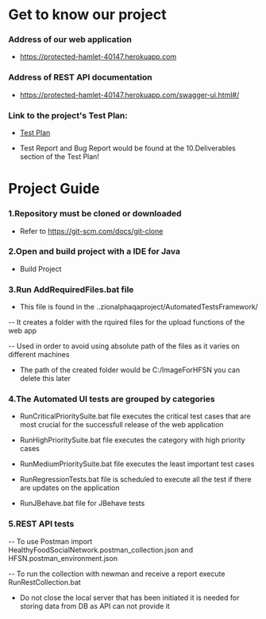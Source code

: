 # Get to know our project

### Address of our web application

- https://protected-hamlet-40147.herokuapp.com

### Address of REST API documentation

- https://protected-hamlet-40147.herokuapp.com/swagger-ui.html#/

### Link to the project's Test Plan:

- [Test Plan](https://telerikacademy-my.sharepoint.com/:w:/p/aleksandar_mechkarov_a22_learn/EX_u99jabyxDmyjXvdyBfZUBplkv6T4ArtdH3h9Ri1v7Dg?e=3UsjK0)

- Test Report and Bug Report would be found at the 10.Deliverables section of the Test Plan!

# Project Guide

### 1.Repository must be cloned or downloaded

- Refer to  https://git-scm.com/docs/git-clone

### 2.Open and build project with a IDE for Java

- Build Project

### 3.Run AddRequiredFiles.bat file

- This file is found in the ..zionalphaqaproject/AutomatedTestsFramework/

 -- It creates a folder with the rquired files for the upload functions of the web app

 -- Used in order to avoid using absolute path of the files
as it varies on different machines

- The path of the created folder would be C:/ImageForHFSN you can delete this later

### 4.The Automated UI tests are grouped by categories

- RunCriticalPrioritySuite.bat file executes the critical test cases that are
most crucial for the successfull release of the web application

- RunHighPrioritySuite.bat file executes the category with high priority cases

- RunMediumPrioritySuite.bat file executes the least important test cases

- RunRegressionTests.bat file is scheduled to execute all the test if there are updates on the application

- RunJBehave.bat file for JBehave tests

### 5.REST API tests

   -- To use Postman import HealthyFoodSocialNetwork.postman_collection.json
   and HFSN.postman_environment.json


   -- To run the collection with newman and receive a report execute RunRestCollection.bat
   - Do not close the local server that has been initiated it is needed for storing data from DB as API can not provide it
